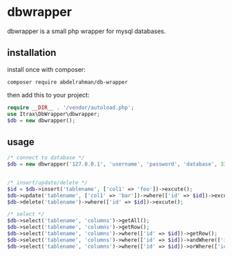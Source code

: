 # dbwrapper

dbwrapper is a small php wrapper for mysql databases.

## installation

install once with composer:

```
composer require abdelrahman/db-wrapper
```

then add this to your project:

```php
require __DIR__ . '/vendor/autoload.php';
use Itrax\DbWrapper\dbwrapper;
$db = new dbwrapper();
```

## usage

```php
/* connect to database */
$db = new dbwrapper('127.0.0.1', 'username', 'password', 'database', 3306);


/* insert/update/delete */
$id = $db->insert('tablename', ['col1' => 'foo'])->excute();
$db->update('tablename', ['col1' => 'bar'])->where(['id' => $id])->excute();
$db->delete('tablename')->where(['id' => $id])->excute();

/* select */
$db->select('tablename', 'columns')->getAll();
$db->select('tablename', 'columns')->getRow();
$db->select('tablename', 'columns')->where(['id' => $id])->getRow();
$db->select('tablename', 'columns')->where(['id' => $id])->andWhere(['id' => $id])->getRow();
$db->select('tablename', 'columns')->where(['id' => $id])->orWhere(['id' => $id])->getRow();


```

